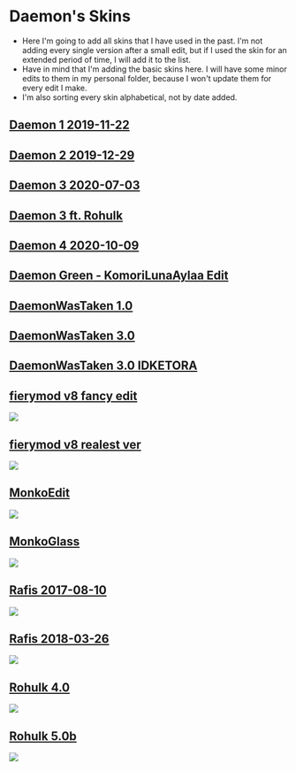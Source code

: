 # Daemon's Skins
- Here I'm going to add all skins that I have used in the past. I'm not adding every single version after a small edit, but if I used the skin for an extended period of time, I will add it to the list.
- Have in mind that I'm adding the basic skins here. I will have some minor edits to them in my personal folder, because I won't update them for every edit I make.
- I'm also sorting every skin alphabetical, not by date added.

## [Daemon 1 2019-11-22](https://www.mediafire.com/file/gh8pzd2czs7qbnh/Daemon_1_2019-11-22.osk/file)

## [Daemon 2 2019-12-29](https://www.mediafire.com/file/27vjy1a5cf95hnx/Daemon_2_2019-12-29.osk/file)

## [Daemon 3 2020-07-03](https://www.mediafire.com/file/si850e59sm4zrk6/Daemon_3_2020-07-03.osk/file)

## [Daemon 3 ft. Rohulk](https://www.mediafire.com/file/y8z0lljb1ae2vlv/Daemon_3_ft._Rohulk.osk/file)

## [Daemon 4 2020-10-09](https://www.mediafire.com/file/qtfwjzl9hjsaprx/Daemon_4_2020-10-09.osk/file)

## [Daemon Green - KomoriLunaAylaa Edit](https://www.mediafire.com/file/lcbo19pl7gtj9cm/Daemon_Green_-_KomoriLunaAylaa_Edit.osk/file)

## [DaemonWasTaken 1.0](https://www.mediafire.com/file/o2d9clca74pg9v5/DaemonWasTaken_1.0.osk/file)

## [DaemonWasTaken 3.0](https://www.mediafire.com/file/bd2uz9ope5sbpbl/DaemonWasTaken_3.0.osk/file)

## [DaemonWasTaken 3.0 IDKETORA](https://www.mediafire.com/file/bd2uz9ope5sbpbl/DaemonWasTaken_3.0.osk/file)

## [fierymod v8 fancy edit](https://mega.nz/file/JDphhTLS#ipfwBd5WwmF-7N21iPPAkws2HRMx4kRyrvzYUhzjjS8)
![](https://camo.githubusercontent.com/8027c5120d61a9f4fe6c13f2eb84570b548292e91b51da1b7e71f06ef7a34f44/68747470733a2f2f6f73752e7070792e73682f73732f31383030343930312f31306264)

## [fierymod v8 realest ver](https://skins.osuck.net/index.php?newsid=329)
![](https://camo.githubusercontent.com/d58a95927c9940497922cbf176639e8b3558d63269c13150efdf51ec8fc81481/68747470733a2f2f6f73752e7070792e73682f73732f3131373735373939)

## [MonkoEdit](https://skins.osuck.net/index.php?newsid=2011)
![](https://skins.osuck.net/uploads/posts/2021-03/1615248704_screenshot9666.jpg)

## [MonkoGlass](https://monkosite.s3.us-west-2.amazonaws.com/MonkoGlass.osk)
![](https://monko2k.xyz/preview/skin22.jpg)

## [Rafis 2017-08-10](https://skins.osuck.net/index.php?newsid=164)
![](https://skins.osuck.net/uploads/posts/2018-09/1537866697_gwd7ahb.jpg)

## [Rafis 2018-03-26](https://skins.osuck.net/index.php?newsid=166)
![](https://skins.osuck.net/uploads/posts/2018-09/1537866905_ferbeuw.jpg)

## [Rohulk 4.0](https://skins.osuck.net/index.php?newsid=801)
![](https://skins.osuck.net/uploads/posts/2019-05/1559304264_screenshot4866.jpg)

## [Rohulk 5.0b](https://skins.osuck.net/index.php?newsid=802)
![](https://skins.osuck.net/uploads/posts/2019-05/1559304578_screenshot4877.jpg)
